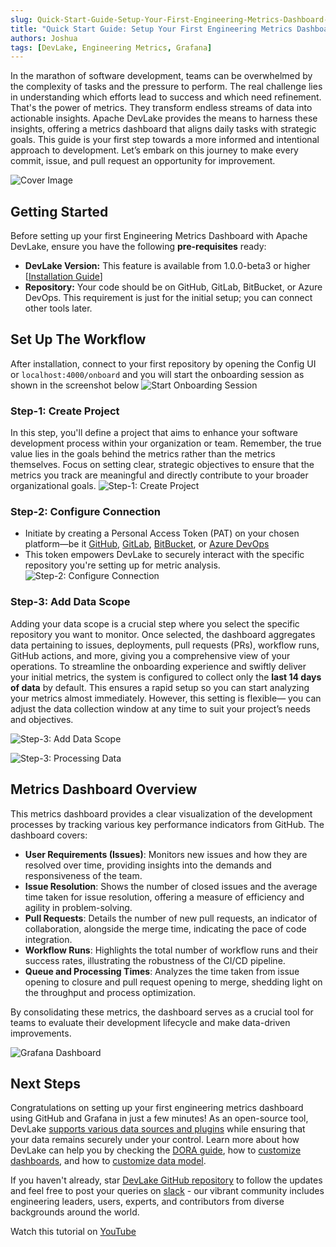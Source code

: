 ```yaml
---
slug: Quick-Start-Guide-Setup-Your-First-Engineering-Metrics-Dashboard-in-5-Minutes
title: "Quick Start Guide: Setup Your First Engineering Metrics Dashboard in 5 Minutes"
authors: Joshua
tags: [DevLake, Engineering Metrics, Grafana]
---
```


In the marathon of software development, teams can be overwhelmed by the complexity of tasks and the pressure to perform. The real challenge lies in understanding which efforts lead to success and which need refinement. That's the power of metrics. They transform endless streams of data into actionable insights. Apache DevLake provides the means to harness these insights, offering a metrics dashboard that aligns daily tasks with strategic goals. This guide is your first step towards a more informed and intentional approach to development. Let’s embark on this journey to make every commit, issue, and pull request an opportunity for improvement.

<!--truncate-->

![Cover Image](./Cover-Image.png)

## Getting Started
Before setting up your first Engineering Metrics Dashboard with Apache DevLake, ensure you have the following **pre-requisites** ready:
- **DevLake Version:** This feature is available from 1.0.0-beta3 or higher [[Installation Guide](https://devlake.apache.org/docs/GettingStarted)]
- **Repository:** Your code should be on GitHub, GitLab, BitBucket, or Azure DevOps. This requirement is just for the initial setup; you can connect other tools later.

## Set Up The Workflow
After installation, connect to your first repository by opening the Config UI or `localhost:4000/onboard` and you will start the onboarding session as shown in the screenshot below
![Start Onboarding Session](./Onboarding-Session.png)

### Step-1: Create Project
In this step, you'll define a project that aims to enhance your software development process within your organization or team. Remember, the true value lies in the goals behind the metrics rather than the metrics themselves. Focus on setting clear, strategic objectives to ensure that the metrics you track are meaningful and directly contribute to your broader organizational goals.
![Step-1: Create Project](./Step-1.png)

### Step-2: Configure Connection
- Initiate by creating a Personal Access Token (PAT) on your chosen platform—be it [GitHub](https://devlake.apache.org/docs/Configuration/GitHub/#github-personal-access-tokensrecommended), [GitLab](https://devlake.apache.org/docs/Configuration/GitLab/#personal-access-token), [BitBucket](https://devlake.apache.org/docs/Configuration/BitBucket/#username-and-app-password), or [Azure DevOps](https://devlake.apache.org/docs/Configuration/AzureDevOps/#tokenhttps://devlake.apache.org/docs/Configuration/AzureDevOps#token)
- This token empowers DevLake to securely interact with the specific repository you're setting up for metric analysis.
![Step-2: Configure Connection](./Step-2.png)

### Step-3: Add Data Scope
Adding your data scope is a crucial step where you select the specific repository you want to monitor. Once selected, the dashboard aggregates data pertaining to issues, deployments, pull requests (PRs), workflow runs, GitHub actions, and more, giving you a comprehensive view of your operations. 
To streamline the onboarding experience and swiftly deliver your initial metrics, the system is configured to collect only the **last 14 days of data** by default. This ensures a rapid setup so you can start analyzing your metrics almost immediately. However, this setting is flexible— you can adjust the data collection window at any time to suit your project’s needs and objectives.

![Step-3: Add Data Scope](./Step-3-1.png)

![Step-3: Processing Data](./Step-3-2.png)

## Metrics Dashboard Overview
This metrics dashboard provides a clear visualization of the development processes by tracking various key performance indicators from GitHub. The dashboard covers:
- **User Requirements (Issues)**: Monitors new issues and how they are resolved over time, providing insights into the demands and responsiveness of the team.
- **Issue Resolution**: Shows the number of closed issues and the average time taken for issue resolution, offering a measure of efficiency and agility in problem-solving.
- **Pull Requests**: Details the number of new pull requests, an indicator of collaboration, alongside the merge time, indicating the pace of code integration.
- **Workflow Runs**: Highlights the total number of workflow runs and their success rates, illustrating the robustness of the CI/CD pipeline.
- **Queue and Processing Times**: Analyzes the time taken from issue opening to closure and pull request opening to merge, shedding light on the throughput and process optimization.

By consolidating these metrics, the dashboard serves as a crucial tool for teams to evaluate their development lifecycle and make data-driven improvements.

![Grafana Dashboard](./Grafana-Dashboard.png)

## Next Steps
Congratulations on setting up your first engineering metrics dashboard using GitHub and Grafana in just a few minutes! As an open-source tool, DevLake [supports various data sources and plugins](https://devlake.apache.org/docs/Overview/SupportedDataSources/) while ensuring that your data remains securely under your control. Learn more about how DevLake can help you by checking the [DORA guide](https://devlake.apache.org/docs/DORA/), how to [customize dashboards](https://devlake.apache.org/docs/Configuration/Dashboards/GrafanaUserGuide#customizing-a-dashboard), and how to [customize data model](https://devlake.apache.org/docs/DataModels/DevLakeDomainLayerSchema/#how-to-customize-data-models).

If you haven't already, star [DevLake GitHub repository](https://github.com/apache/incubator-devlake) to follow the updates and feel free to post your queries on [slack](https://join.slack.com/t/devlake-io/shared_invite/zt-2ox842kuu-_6x3Lwdj88YpzKhMRpgnMg) - our vibrant community includes engineering leaders, users, experts, and contributors from diverse backgrounds around the world.

Watch this tutorial on [YouTube](https://www.youtube.com/watch?v=DPp6PIUDE1k)